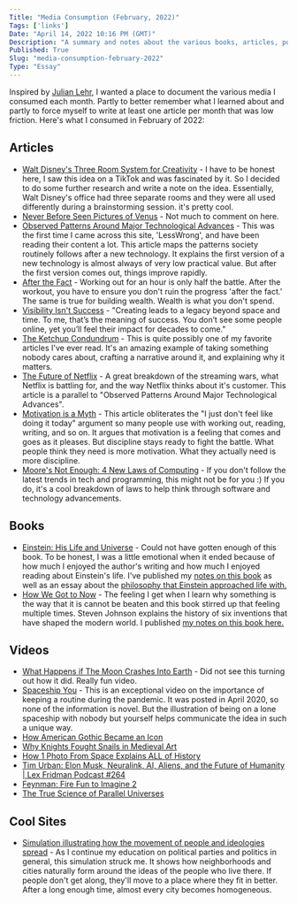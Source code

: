 ```yaml
---
Title: "Media Consumption (February, 2022)"
Tags: ['links']
Date: "April 14, 2022 10:16 PM (GMT)"
Description: "A summary and notes about the various books, articles, podcasts, and videos I consumed in February and what I learned from them."
Published: True
Slug: "media-consumption-february-2022"
Type: "Essay"
---
```


Inspired by [Julian Lehr](https://julian.digital/2021/05/03/media-consumption-apr-2021/), I wanted a place to document the various media I consumed each month. Partly to better remember what I learned about and partly to force myself to write at least one article per month that was low friction. Here's what I consumed in February of 2022:

## Articles
- [Walt Disney's Three Room System for Creativity](https://notes.daltonmabery.com/Evergreen+Notes/Walt+Disney's+three-room+system+to+creating+ideas) - I have to be honest here, I saw this idea on a TikTok and was fascinated by it. So I decided to do some further research and write a note on the idea. Essentially, Walt Disney's office had three separate rooms and they were all used differently during a brainstorming session. it's pretty cool.
- [Never Before Seen Pictures of Venus](https://www.inverse.com/science/venus-surface-pictures?utm_campaign=inverse&utm_content=1644520901&utm_medium=owned&utm_source=twitter) - Not much to comment on here. 
- [Observed Patterns Around Major Technological Advances](https://www.lesswrong.com/posts/iRhSi5KcnnD9qsAGo/observed-patterns-around-major-technological-advancements) - This was the first time I came across this site, 'LessWrong', and have been reading their content a lot. This article maps the patterns society routinely follows after a new technology. It explains the first version of a new technology is almost always of very low practical value. But after the first version comes out, things improve rapidly.
- [After the Fact](https://www.collaborativefund.com/blog/after-the-fact/) - Working out for an hour is only half the battle. After the workout, you have to ensure you don't ruin the progress 'after the fact.' The same is true for building wealth. Wealth is what you don't spend.
- [Visibility Isn't Success](https://holla.substack.com/p/visibility-isnt-success) - "Creating leads to a legacy beyond space and time. To me, that’s the meaning of success. You don’t see some people online, yet you’ll feel their impact for decades to come."
- [The Ketchup Condundrum](https://www.newyorker.com/magazine/2004/09/06/the-ketchup-conundrum) - This is quite possibly one of my favorite articles I've ever read. It's an amazing example of taking something nobody cares about, crafting a narrative around it, and explaining why it matters.
- [The Future of Netflix](https://every.to/napkin-math/the-future-of-netflix) - A great breakdown of the streaming wars, what Netflix is battling for, and the way Netflix thinks about it's customer. This article is a parallel to "Observed Patterns Around Major Technological Advances".
- [Motivation is a Myth](http://www.wisdomination.com/screw-motivation-what-you-need-is-discipline/) - This article obliterates the "I just don't feel like doing it today" argument so many people use with working out, reading, writing, and so on. It argues that motivation is a feeling that comes and goes as it pleases. But discipline stays ready to fight the battle. What people think they need is more motivation. What they actually need is more discipline.
- [Moore's Not Enough: 4 New Laws of Computing](https://spectrum.ieee.org/on-beyond-moores-law-4-new-laws-of-computing) - If you don't follow the latest trends in tech and programming, this might not be for you :) If you do, it's a cool breakdown of laws to help think through software and technology advancements.

## Books
- [Einstein: His Life and Universe](https://www.amazon.com/Einstein-Life-Universe-Walter-Isaacson/dp/0743264746) - Could not have gotten enough of this book. To be honest, I was a little emotional when it ended because of how much I enjoyed the author's writing and how much I enjoyed reading about Einstein's life. I've published my [notes on this book](https://www.daltonmabery.com/essays/einstein-his-life-and-universe) as well as an essay about the [philosophy that Einstein approached life with.](https://www.daltonmabery.com/essays/albert-einstein)
- [How We Got to Now](https://www.amazon.com/How-We-Got-Now-Innovations/dp/1594633932/ref=sr_1_1?crid=3F5382S0EQZU6&keywords=how+we+got+to+now&qid=1646081911&s=books&sprefix=how+we+got+to+no%2Cstripbooks%2C139&sr=1-1) - The feeling I get when I learn why something is the way that it is cannot be beaten and this book stirred up that feeling multiple times. Steven Johnson explains the history of six inventions that have shaped the modern world. I published [my notes on this book here.](https://www.daltonmabery.com/essays/how-we-got-to-now)

## Videos
- [What Happens if The Moon Crashes Into Earth](https://www.youtube.com/watch?v=lheapd7bgLA) - Did not see this turning out how it did. Really fun video.
- [Spaceship You](https://youtu.be/snAhsXyO3Ck) - This is an exceptional video on the importance of keeping a routine during the pandemic. It was posted in April 2020, so none of the information is novel. But the illustration of being on a lone spaceship with nobody but yourself helps communicate the idea in such a unique way.
- [How American Gothic Became an Icon](https://youtu.be/Lf3ER5Ope_s)
- [Why Knights Fought Snails in Medieval Art](https://youtu.be/6ISOK-XtvYs)
- [How 1 Photo From Space Explains ALL of History](https://youtu.be/ki-hoy-3ea8)
- [Tim Urban: Elon Musk, Neuralink, AI, Aliens, and the Future of Humanity | Lex Fridman Podcast #264](https://youtu.be/0Jd7fJgFkPU)
- [Feynman: Fire Fun to Imagine 2](https://youtu.be/ITpDrdtGAmo)
- [The True Science of Parallel Universes](https://youtu.be/Ywn2Lz5zmYg)

## Cool Sites
- [Simulation illustrating how the movement of people and ideologies spread](https://ncase.me/polygons/?utm_campaign=The%20Bookshelf&utm_medium=email&utm_source=Revue%20newsletter) - As I continue my education on political parties and politics in general, this simulation struck me. It shows how neighborhoods and cities naturally form around the ideas of the people who live there. If people don't get along, they'll move to a place where they fit in better. After a long enough time, almost every city becomes homogeneous.